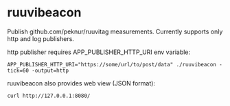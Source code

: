 # ruuvibeacon

Publish github.com/peknur/ruuvitag measurements. Currently supports only http and log publishers.

http publisher requires APP_PUBLISHER_HTTP_URI env variable:
```
APP_PUBLISHER_HTTP_URI="https://some/url/to/post/data" ./ruuvibeacon -tick=60 -output=http
```

ruuvibeacon also provides web view (JSON format):
```
curl http://127.0.0.1:8080/
```
